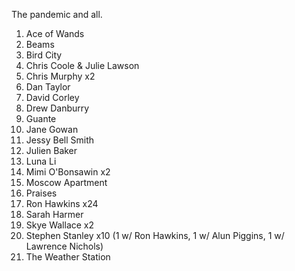 The pandemic and all.

1. Ace of Wands
1. Beams
1. Bird City
1. Chris Coole & Julie Lawson
1. Chris Murphy x2
1. Dan Taylor
1. David Corley
1. Drew Danburry
1. Guante
1. Jane Gowan
1. Jessy Bell Smith
1. Julien Baker
1. Luna Li
1. Mimi O'Bonsawin x2
1. Moscow Apartment
1. Praises
1. Ron Hawkins x24
1. Sarah Harmer
1. Skye Wallace x2
1. Stephen Stanley x10 (1 w/ Ron Hawkins, 1 w/ Alun Piggins, 1 w/ Lawrence Nichols)
1. The Weather Station